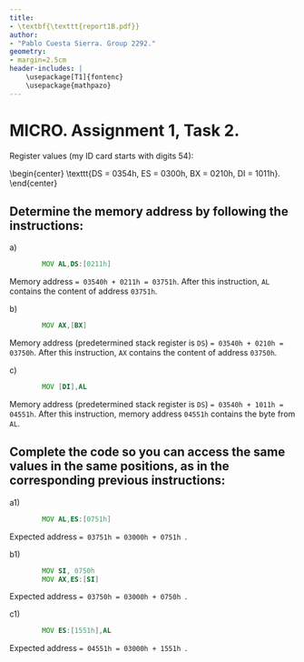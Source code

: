 ```yaml
---
title:
- \textbf{\texttt{report1B.pdf}}
author:
- "Pablo Cuesta Sierra. Group 2292."
geometry:
- margin=2.5cm
header-includes: |
    \usepackage[T1]{fontenc}
    \usepackage{mathpazo}
---
```


# MICRO. Assignment 1, Task 2.

Register values (my ID card starts with digits 54): 

\begin{center}
\texttt{DS = 0354h,    ES = 0300h,    BX = 0210h,    DI = 1011h}.
\end{center}

## Determine the memory address by following the instructions:

a) 
```asm 
        MOV AL,DS:[0211h]
```

Memory address `= 03540h + 0211h = 03751h`. After this instruction, `AL` contains the content of address `03751h`.

b) 
```asm 
        MOV AX,[BX]
```

Memory address (predetermined stack register is `DS`) 
`= 03540h + 0210h = 03750h`. After this instruction, `AX` contains the content of address `03750h`.

c) 
```asm
        MOV [DI],AL
```

Memory address (predetermined stack register is `DS`) 
`= 03540h + 1011h = 04551h`. After this instruction, memory address `04551h` contains the byte from `AL`.

## Complete the code so you can access the same values in the same positions, as in the corresponding previous instructions:

a1) 
```asm
        MOV AL,ES:[0751h]
```

Expected address `= 03751h = 03000h + 0751h `.

b1) 
```asm
        MOV SI, 0750h
        MOV AX,ES:[SI]
```

Expected address `= 03750h = 03000h + 0750h `.

c1) 
```asm
        MOV ES:[1551h],AL
```

Expected address `= 04551h = 03000h + 1551h `.
